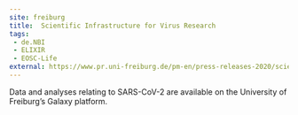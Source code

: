 ```yaml
---
site: freiburg
title:  Scientific Infrastructure for Virus Research 
tags: 
 - de.NBI
 - ELIXIR
 - EOSC-Life
external: https://www.pr.uni-freiburg.de/pm-en/press-releases-2020/scientific-infrastructure-for-virus-research?set_language=en
---
```



 Data and analyses relating to SARS-CoV-2 are available on the University of Freiburg’s Galaxy platform.
